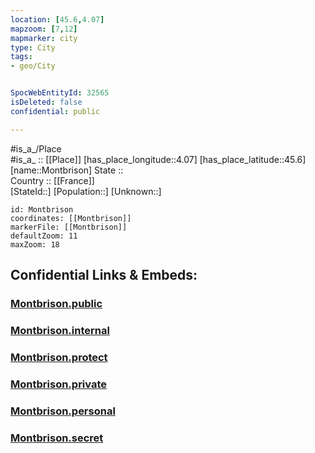```yaml
---
location: [45.6,4.07] 
mapzoom: [7,12] 
mapmarker: city 
type: City
tags:
- geo/City


SpocWebEntityId: 32565
isDeleted: false
confidential: public

---
```

#is_a_/Place  
#is_a_ :: [[Place]] 
[has_place_longitude::4.07] 
[has_place_latitude::45.6] 
[name::Montbrison] 
State ::  
Country :: [[France]]  
[StateId::] 
[Population::] 
[Unknown::] 


```leaflet
id: Montbrison
coordinates: [[Montbrison]] 
markerFile: [[Montbrison]] 
defaultZoom: 11 
maxZoom: 18
```


## Confidential Links & Embeds: 

### [Montbrison.public](/_public/\Earth\Continent\Europe\Europe~West\France\regions~France\Auvergne-Rhône-Alpes\departments~Auvergne-Rhône-Alpes\Loire\communes~Loire\Montbrison\cities~MontbrisonMontbrison.public.md) 

### [Montbrison.internal](/_internal/\Earth\Continent\Europe\Europe~West\France\regions~France\Auvergne-Rhône-Alpes\departments~Auvergne-Rhône-Alpes\Loire\communes~Loire\Montbrison\cities~MontbrisonMontbrison.internal.md) 

### [Montbrison.protect](/_protect/\Earth\Continent\Europe\Europe~West\France\regions~France\Auvergne-Rhône-Alpes\departments~Auvergne-Rhône-Alpes\Loire\communes~Loire\Montbrison\cities~MontbrisonMontbrison.protect.md) 

### [Montbrison.private](/_private/\Earth\Continent\Europe\Europe~West\France\regions~France\Auvergne-Rhône-Alpes\departments~Auvergne-Rhône-Alpes\Loire\communes~Loire\Montbrison\cities~MontbrisonMontbrison.private.md) 

### [Montbrison.personal](/_personal/\Earth\Continent\Europe\Europe~West\France\regions~France\Auvergne-Rhône-Alpes\departments~Auvergne-Rhône-Alpes\Loire\communes~Loire\Montbrison\cities~MontbrisonMontbrison.personal.md) 

### [Montbrison.secret](/_secret/\Earth\Continent\Europe\Europe~West\France\regions~France\Auvergne-Rhône-Alpes\departments~Auvergne-Rhône-Alpes\Loire\communes~Loire\Montbrison\cities~MontbrisonMontbrison.secret.md)

